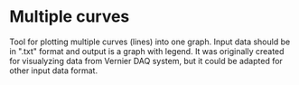 <h1>Multiple curves</h1>
<p>
Tool for plotting multiple curves (lines) into one graph. Input data should be in ".txt" format and output is a graph with legend.
It was originally created for visualyzing data from Vernier DAQ system, but it could be adapted for other input data format.
</p>
